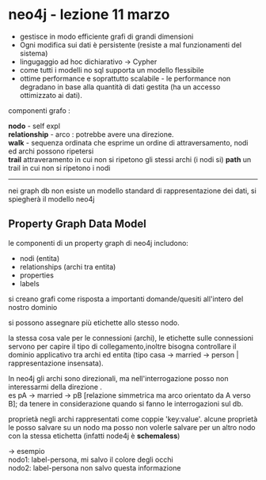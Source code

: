 # neo4j - lezione 11 marzo 

- gestisce in modo efficiente grafi di grandi dimensioni  
- Ogni modifica sui dati è persistente (resiste a mal funzionamenti del sistema)  
- lingugaggio ad hoc dichiarativo $\rightarrow$ Cypher 
- come tutti i modelli no sql supporta un modello flessibile   
- ottime performance e soprattutto scalabile - le performance non degradano in base alla quantità di dati gestita (ha un accesso ottimizzato ai dati).  


componenti grafo :

**nodo** - self expl  
**relationship** - arco : potrebbe avere una direzione.  
**walk** - sequenza ordinata che esprime un ordine di attraversamento, nodi ed archi possono ripetersi  
**trail** attraveramento in cui non si ripetono gli stessi archi (i nodi si)
**path**  un trail in cui non si ripetono i nodi  

--- 

nei graph db non esiste un modello standard di rappresentazione dei dati, si spiegherà il modello neo4j  



## Property Graph Data Model 

le componenti di un property graph di neo4j includono:
- nodi (entita)
- relationships (archi tra entita)
- properties 
- labels 

si creano grafi come risposta a importanti domande/quesiti all'intero del nostro dominio

si possono assegnare più etichette allo stesso nodo. 

la stessa cosa vale per le connessioni (archi), le etichette sulle connessioni servono per capire il tipo di collegamento,inoltre bisogna controllare il dominio applicativo tra archi ed entita (tipo casa -> married -> person | rappresentazione insensata).  

In neo4j gli archi sono direzionali, ma nell'interrogazione posso non interessarmi della direzione .  
es pA -> married -> pB [relazione simmetrica ma arco orientato da A verso B]; da tenere in considerazione quando si fanno le interrogazioni sul db.  


proprietà negli archi rappresentati come coppie 'key:value'. 
alcune proprietà le posso salvare su un nodo ma posso non volerle salvare per un altro nodo con la stessa etichetta (infatti node4j è **schemaless**)  

-> esempio  
nodo1: label-persona, mi salvo il colore degli occhi   
nodo2: label-persona non salvo questa informazione 



